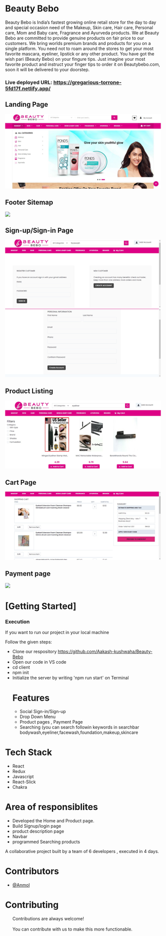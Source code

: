 <h1>Beauty Bebo</h1>
Beauty Bebo is India’s fastest growing online retail store for the day to day and special occasion need of the Makeup, Skin care, Hair care, Personal care, Mom and Baby care, Fragrance and Ayurveda products. We at Beauty Bebo are committed to provide genuine products on fair price to our customers. We bring worlds premium brands and products for you on a single platform. You need not to roam around the stores to get your most favorite mascara, eyeliner, lipstick or any other product. You have got the wish pari (Beauty Bebo) on your fingure tips. Just imagine your most favorite product and instruct your finger tips to order it on Beautybebo.com, soon it will be delivered to your doorstep.

### Live deployed URL: https://gregarious-torrone-5fd17f.netlify.app/

 <h2>Landing Page</h2>
    <img src="https://github.com/Aakash-kushwaha/Beauty-Bebo/blob/main/client/src/screenshots/home.png" />
    <h2>Footer Sitemap</h2>
     <img src="https://www.monteverdemedia.com/wp-content/uploads/2020/01/Footer-walmart.jpg" />
  <h2>Sign-up/Sign-in Page</h2>
    <img src="https://github.com/Aakash-kushwaha/Beauty-Bebo/blob/main/client/src/screenshots/login%20page.png" />
    <img src="https://github.com/Aakash-kushwaha/Beauty-Bebo/blob/main/client/src/screenshots/signup%20page.png" />
       <h2>Product Listing</h2>
    <img src="https://github.com/Aakash-kushwaha/Beauty-Bebo/blob/main/client/src/screenshots/product%20page.png" />
        <h2>Cart Page</h2>
    <img src="https://github.com/Aakash-kushwaha/Beauty-Bebo/blob/main/client/src/screenshots/cart%20page.png" />
      <h2>Payment page</h2>
    <img src="https://www.mynordstromslogin.com/wp-content/uploads/2019/09/nordstrom-employee-discount.png" />
    <h1>[Getting Started]</h1>
    <h3>Execution</h3>
    <p>If you want to run our project in your local machine</p>
    <p>Follow the given steps:</p>
    <ul>
        <li>Clone our respository <a href="https://github.com/Aakash-kushwaha/Beauty-Bebo">https://github.com/Aakash-kushwaha/Beauty-Bebo</a></li>
        <li>Open our code in VS code</li>
        <li>cd client</li>
        <li>npm init</li>
        <li>Initialize the server by writing 'npm run start' on Terminal</li>
 <h1>Features</h1>
<ul>
 <li>Social Sign-in/Sign-up</li>
 <li> Drop Down Menu</li>
 <li>Product pages , Payment Page</li>
  <li>Searching (you can search followin keywords in searchbar bodywash,eyeliner,facewash,foundation,makeup,skincare</li>
 </ul>
    </ul>
        <h1>Tech Stack</h1>
    <ul>
        <li>React</li>
        <li>Redux</li>
        <li>Javascript</li>
        <li>React-Slick</li>
        <li>Chakra</li>
    
        
</ul>
    
   <h1>Area of responsiblites</h1> 
  <ul>
 <li>Developed the Home and Product page.</li>
 <li>Build Signup/login page</li>
  <li>product description page</li>
   <li>Navbar</li>
 <li>programmed Searching products</li>
 </ul>
 
 A collaborative project built by a team of 6 developers , executed in 4 days.
    
    
    
   <h1>Contributors</h1>
    <ul>
        <li><a href="#">@Anmol</a></li>
    </ul>
       <h1>Contributing</h1>
    <ul>
        Contributions are always welcome!<br><br>
        You can contribute with us to make this more functionable.
    </ul>
